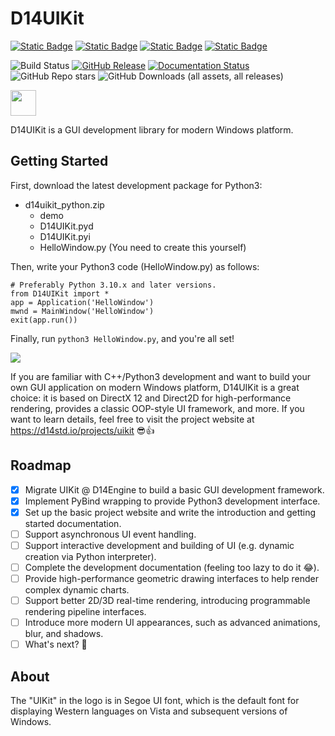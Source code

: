 ﻿# D14UIKit

[![Static Badge](https://img.shields.io/badge/C++-20-white)](https://en.cppreference.com/w/cpp/20)
[![Static Badge](https://img.shields.io/badge/Direct-3D12_|_2D1-purple)](https://github.com/microsoft/DirectX-Graphics-Samples)
[![Static Badge](https://img.shields.io/badge/Python-_3.10_|_3.11_|_3.12_|_3.13_-FFD343?labelColor=3776AB)](https://www.python.org/)
[![Static Badge](https://img.shields.io/badge/pybind-11-E7E0CD?labelColor=765B2F)](https://github.com/pybind/pybind11)

![Build Status](https://img.shields.io/github/actions/workflow/status/DreamersGather/D14UIKit/msbuild.yml)
[![GitHub Release](https://img.shields.io/github/v/release/DreamersGather/D14UIKit)](https://github.com/DreamersGather/D14UIKit/releases)
[![Documentation Status](https://readthedocs.org/projects/d14uikit/badge/?version=latest)](https://d14std.io/projects/uikit/en/latest/?badge=latest)
![GitHub Repo stars](https://img.shields.io/github/stars/DreamersGather/D14UIKit)
![GitHub Downloads (all assets, all releases)](https://img.shields.io/github/downloads/DreamersGather/D14UIKit/total)

<img src="https://media.githubusercontent.com/media/DreamersGather/D14UIKit.Res/main/logo.png" height="41"/>

D14UIKit is a GUI development library for modern Windows platform.

## Getting Started

First, download the latest development package for Python3:

* d14uikit_python.zip
  * demo
  * D14UIKit.pyd
  * D14UIKit.pyi
  * HelloWindow.py (You need to create this yourself)

Then, write your Python3 code (HelloWindow.py) as follows:

```python3
# Preferably Python 3.10.x and later versions.
from D14UIKit import *
app = Application('HelloWindow')
mwnd = MainWindow('HelloWindow')
exit(app.run())
```

Finally, run `python3 HelloWindow.py`, and you're all set!

<img src="https://media.githubusercontent.com/media/DreamersGather/D14Docs.Res/main/d14uikit/tutorials/hello_window.png"/>

If you are familiar with C++/Python3 development and want to build your own GUI application on modern Windows platform, D14UIKit is a great choice: it is based on DirectX 12 and Direct2D for high-performance rendering, provides a classic OOP-style UI framework, and more. If you want to learn details, feel free to visit the project website at https://d14std.io/projects/uikit 😎👍

## Roadmap

- [x] Migrate UIKit @ D14Engine to build a basic GUI development framework.
- [x] Implement PyBind wrapping to provide Python3 development interface.
- [x] Set up the basic project website and write the introduction and getting started documentation.
- [ ] Support asynchronous UI event handling.
- [ ] Support interactive development and building of UI (e.g. dynamic creation via Python interpreter).
- [ ] Complete the development documentation (feeling too lazy to do it 😂).
- [ ] Provide high-performance geometric drawing interfaces to help render complex dynamic charts.
- [ ] Support better 2D/3D real-time rendering, introducing programmable rendering pipeline interfaces.
- [ ] Introduce more modern UI appearances, such as advanced animations, blur, and shadows.
- [ ] What's next? 🤔

## About

The "UIKit" in the logo is in Segoe UI font, which is the default font for displaying Western languages on Vista and subsequent versions of Windows.
